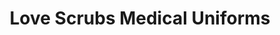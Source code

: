 ---
title: "Love Scrubs Medical Uniforms"
url: /lake-forest/love-scrubs-medical-uniforms/
shop: clothes
---